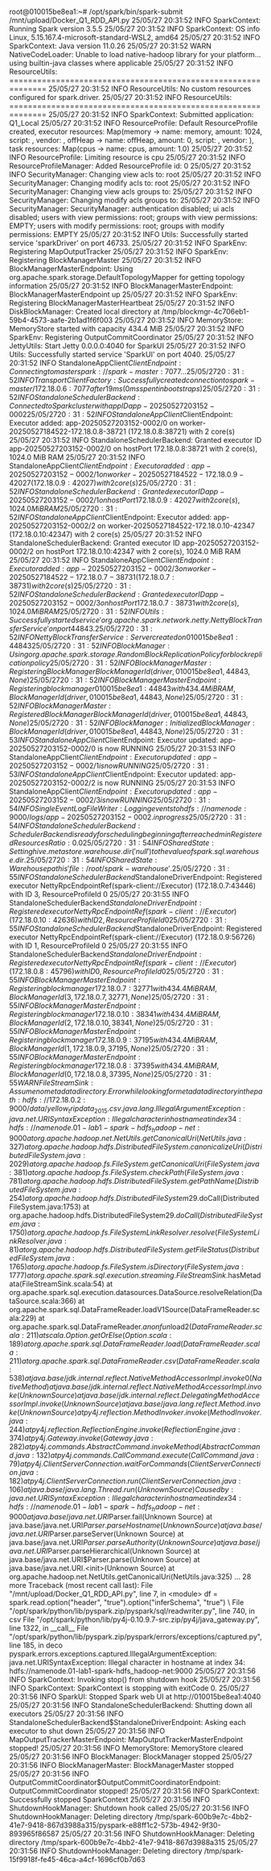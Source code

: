 root@010015be8ea1:~# /opt/spark/bin/spark-submit /mnt/upload/Docker_Q1_RDD_API.py
25/05/27 20:31:52 INFO SparkContext: Running Spark version 3.5.5
25/05/27 20:31:52 INFO SparkContext: OS info Linux, 5.15.167.4-microsoft-standard-WSL2, amd64
25/05/27 20:31:52 INFO SparkContext: Java version 11.0.26
25/05/27 20:31:52 WARN NativeCodeLoader: Unable to load native-hadoop library for your platform... using builtin-java classes where applicable
25/05/27 20:31:52 INFO ResourceUtils: ==============================================================
25/05/27 20:31:52 INFO ResourceUtils: No custom resources configured for spark.driver.
25/05/27 20:31:52 INFO ResourceUtils: ==============================================================
25/05/27 20:31:52 INFO SparkContext: Submitted application: Q1_Local
25/05/27 20:31:52 INFO ResourceProfile: Default ResourceProfile created, executor resources: Map(memory -> name: memory, amount: 1024, script: , vendor: , offHeap -> name: offHeap, amount: 0, script: , vendor: ), task resources: Map(cpus -> name: cpus, amount: 1.0)
25/05/27 20:31:52 INFO ResourceProfile: Limiting resource is cpu
25/05/27 20:31:52 INFO ResourceProfileManager: Added ResourceProfile id: 0
25/05/27 20:31:52 INFO SecurityManager: Changing view acls to: root
25/05/27 20:31:52 INFO SecurityManager: Changing modify acls to: root
25/05/27 20:31:52 INFO SecurityManager: Changing view acls groups to:
25/05/27 20:31:52 INFO SecurityManager: Changing modify acls groups to:
25/05/27 20:31:52 INFO SecurityManager: SecurityManager: authentication disabled; ui acls disabled; users with view permissions: root; groups with view permissions: EMPTY; users with modify permissions: root; groups with modify permissions: EMPTY
25/05/27 20:31:52 INFO Utils: Successfully started service 'sparkDriver' on port 46733.
25/05/27 20:31:52 INFO SparkEnv: Registering MapOutputTracker
25/05/27 20:31:52 INFO SparkEnv: Registering BlockManagerMaster
25/05/27 20:31:52 INFO BlockManagerMasterEndpoint: Using org.apache.spark.storage.DefaultTopologyMapper for getting topology information
25/05/27 20:31:52 INFO BlockManagerMasterEndpoint: BlockManagerMasterEndpoint up
25/05/27 20:31:52 INFO SparkEnv: Registering BlockManagerMasterHeartbeat
25/05/27 20:31:52 INFO DiskBlockManager: Created local directory at /tmp/blockmgr-4c706eb1-59b4-4573-aafe-2b1ad1f6f003
25/05/27 20:31:52 INFO MemoryStore: MemoryStore started with capacity 434.4 MiB
25/05/27 20:31:52 INFO SparkEnv: Registering OutputCommitCoordinator
25/05/27 20:31:52 INFO JettyUtils: Start Jetty 0.0.0.0:4040 for SparkUI
25/05/27 20:31:52 INFO Utils: Successfully started service 'SparkUI' on port 4040.
25/05/27 20:31:52 INFO StandaloneAppClient$ClientEndpoint: Connecting to master spark://spark-master:7077...
25/05/27 20:31:52 INFO TransportClientFactory: Successfully created connection to spark-master/172.18.0.6:7077 after 19 ms (0 ms spent in bootstraps)
25/05/27 20:31:52 INFO StandaloneSchedulerBackend: Connected to Spark cluster with app ID app-20250527203152-0002
25/05/27 20:31:52 INFO StandaloneAppClient$ClientEndpoint: Executor added: app-20250527203152-0002/0 on worker-20250527184522-172.18.0.8-38721 (172.18.0.8:38721) with 2 core(s)
25/05/27 20:31:52 INFO StandaloneSchedulerBackend: Granted executor ID app-20250527203152-0002/0 on hostPort 172.18.0.8:38721 with 2 core(s), 1024.0 MiB RAM
25/05/27 20:31:52 INFO StandaloneAppClient$ClientEndpoint: Executor added: app-20250527203152-0002/1 on worker-20250527184522-172.18.0.9-42027 (172.18.0.9:42027) with 2 core(s)
25/05/27 20:31:52 INFO StandaloneSchedulerBackend: Granted executor ID app-20250527203152-0002/1 on hostPort 172.18.0.9:42027 with 2 core(s), 1024.0 MiB RAM
25/05/27 20:31:52 INFO StandaloneAppClient$ClientEndpoint: Executor added: app-20250527203152-0002/2 on worker-20250527184522-172.18.0.10-42347 (172.18.0.10:42347) with 2 core(s)
25/05/27 20:31:52 INFO StandaloneSchedulerBackend: Granted executor ID app-20250527203152-0002/2 on hostPort 172.18.0.10:42347 with 2 core(s), 1024.0 MiB RAM
25/05/27 20:31:52 INFO StandaloneAppClient$ClientEndpoint: Executor added: app-20250527203152-0002/3 on worker-20250527184522-172.18.0.7-38731 (172.18.0.7:38731) with 2 core(s)
25/05/27 20:31:52 INFO StandaloneSchedulerBackend: Granted executor ID app-20250527203152-0002/3 on hostPort 172.18.0.7:38731 with 2 core(s), 1024.0 MiB RAM
25/05/27 20:31:52 INFO Utils: Successfully started service 'org.apache.spark.network.netty.NettyBlockTransferService' on port 44843.
25/05/27 20:31:52 INFO NettyBlockTransferService: Server created on 010015be8ea1:44843
25/05/27 20:31:52 INFO BlockManager: Using org.apache.spark.storage.RandomBlockReplicationPolicy for block replication policy
25/05/27 20:31:52 INFO BlockManagerMaster: Registering BlockManager BlockManagerId(driver, 010015be8ea1, 44843, None)
25/05/27 20:31:52 INFO BlockManagerMasterEndpoint: Registering block manager 010015be8ea1:44843 with 434.4 MiB RAM, BlockManagerId(driver, 010015be8ea1, 44843, None)
25/05/27 20:31:52 INFO BlockManagerMaster: Registered BlockManager BlockManagerId(driver, 010015be8ea1, 44843, None)
25/05/27 20:31:52 INFO BlockManager: Initialized BlockManager: BlockManagerId(driver, 010015be8ea1, 44843, None)
25/05/27 20:31:53 INFO StandaloneAppClient$ClientEndpoint: Executor updated: app-20250527203152-0002/0 is now RUNNING
25/05/27 20:31:53 INFO StandaloneAppClient$ClientEndpoint: Executor updated: app-20250527203152-0002/1 is now RUNNING
25/05/27 20:31:53 INFO StandaloneAppClient$ClientEndpoint: Executor updated: app-20250527203152-0002/2 is now RUNNING
25/05/27 20:31:53 INFO StandaloneAppClient$ClientEndpoint: Executor updated: app-20250527203152-0002/3 is now RUNNING
25/05/27 20:31:54 INFO SingleEventLogFileWriter: Logging events to hdfs://namenode:9000/logs/app-20250527203152-0002.inprogress
25/05/27 20:31:54 INFO StandaloneSchedulerBackend: SchedulerBackend is ready for scheduling beginning after reached minRegisteredResourcesRatio: 0.0
25/05/27 20:31:54 INFO SharedState: Setting hive.metastore.warehouse.dir ('null') to the value of spark.sql.warehouse.dir.
25/05/27 20:31:54 INFO SharedState: Warehouse path is 'file:/root/spark-warehouse'.
25/05/27 20:31:55 INFO StandaloneSchedulerBackend$StandaloneDriverEndpoint: Registered executor NettyRpcEndpointRef(spark-client://Executor) (172.18.0.7:43446) with ID 3,  ResourceProfileId 0
25/05/27 20:31:55 INFO StandaloneSchedulerBackend$StandaloneDriverEndpoint: Registered executor NettyRpcEndpointRef(spark-client://Executor) (172.18.0.10:42636) with ID 2,  ResourceProfileId 0
25/05/27 20:31:55 INFO StandaloneSchedulerBackend$StandaloneDriverEndpoint: Registered executor NettyRpcEndpointRef(spark-client://Executor) (172.18.0.9:56726) with ID 1,  ResourceProfileId 0
25/05/27 20:31:55 INFO StandaloneSchedulerBackend$StandaloneDriverEndpoint: Registered executor NettyRpcEndpointRef(spark-client://Executor) (172.18.0.8:45796) with ID 0,  ResourceProfileId 0
25/05/27 20:31:55 INFO BlockManagerMasterEndpoint: Registering block manager 172.18.0.7:32771 with 434.4 MiB RAM, BlockManagerId(3, 172.18.0.7, 32771, None)
25/05/27 20:31:55 INFO BlockManagerMasterEndpoint: Registering block manager 172.18.0.10:38341 with 434.4 MiB RAM, BlockManagerId(2, 172.18.0.10, 38341, None)
25/05/27 20:31:55 INFO BlockManagerMasterEndpoint: Registering block manager 172.18.0.9:37195 with 434.4 MiB RAM, BlockManagerId(1, 172.18.0.9, 37195, None)
25/05/27 20:31:55 INFO BlockManagerMasterEndpoint: Registering block manager 172.18.0.8:37395 with 434.4 MiB RAM, BlockManagerId(0, 172.18.0.8, 37395, None)
25/05/27 20:31:55 WARN FileStreamSink: Assume no metadata directory. Error while looking for metadata directory in the path: hdfs://172.18.0.2:9000/data/yellow_tripdata_2015.csv.
java.lang.IllegalArgumentException: java.net.URISyntaxException: Illegal character in hostname at index 34: hdfs://namenode.01-lab1-spark-hdfs_hadoop-net:9000
        at org.apache.hadoop.net.NetUtils.getCanonicalUri(NetUtils.java:327)
        at org.apache.hadoop.hdfs.DistributedFileSystem.canonicalizeUri(DistributedFileSystem.java:2029)
        at org.apache.hadoop.fs.FileSystem.getCanonicalUri(FileSystem.java:381)
        at org.apache.hadoop.fs.FileSystem.checkPath(FileSystem.java:781)
        at org.apache.hadoop.hdfs.DistributedFileSystem.getPathName(DistributedFileSystem.java:254)
        at org.apache.hadoop.hdfs.DistributedFileSystem$29.doCall(DistributedFileSystem.java:1753)
        at org.apache.hadoop.hdfs.DistributedFileSystem$29.doCall(DistributedFileSystem.java:1750)
        at org.apache.hadoop.fs.FileSystemLinkResolver.resolve(FileSystemLinkResolver.java:81)
        at org.apache.hadoop.hdfs.DistributedFileSystem.getFileStatus(DistributedFileSystem.java:1765)
        at org.apache.hadoop.fs.FileSystem.isDirectory(FileSystem.java:1777)
        at org.apache.spark.sql.execution.streaming.FileStreamSink$.hasMetadata(FileStreamSink.scala:54)
        at org.apache.spark.sql.execution.datasources.DataSource.resolveRelation(DataSource.scala:366)
        at org.apache.spark.sql.DataFrameReader.loadV1Source(DataFrameReader.scala:229)
        at org.apache.spark.sql.DataFrameReader.$anonfun$load$2(DataFrameReader.scala:211)
        at scala.Option.getOrElse(Option.scala:189)
        at org.apache.spark.sql.DataFrameReader.load(DataFrameReader.scala:211)
        at org.apache.spark.sql.DataFrameReader.csv(DataFrameReader.scala:538)
        at java.base/jdk.internal.reflect.NativeMethodAccessorImpl.invoke0(Native Method)
        at java.base/jdk.internal.reflect.NativeMethodAccessorImpl.invoke(Unknown Source)
        at java.base/jdk.internal.reflect.DelegatingMethodAccessorImpl.invoke(Unknown Source)
        at java.base/java.lang.reflect.Method.invoke(Unknown Source)
        at py4j.reflection.MethodInvoker.invoke(MethodInvoker.java:244)
        at py4j.reflection.ReflectionEngine.invoke(ReflectionEngine.java:374)
        at py4j.Gateway.invoke(Gateway.java:282)
        at py4j.commands.AbstractCommand.invokeMethod(AbstractCommand.java:132)
        at py4j.commands.CallCommand.execute(CallCommand.java:79)
        at py4j.ClientServerConnection.waitForCommands(ClientServerConnection.java:182)
        at py4j.ClientServerConnection.run(ClientServerConnection.java:106)
        at java.base/java.lang.Thread.run(Unknown Source)
Caused by: java.net.URISyntaxException: Illegal character in hostname at index 34: hdfs://namenode.01-lab1-spark-hdfs_hadoop-net:9000
        at java.base/java.net.URI$Parser.fail(Unknown Source)
        at java.base/java.net.URI$Parser.parseHostname(Unknown Source)
        at java.base/java.net.URI$Parser.parseServer(Unknown Source)
        at java.base/java.net.URI$Parser.parseAuthority(Unknown Source)
        at java.base/java.net.URI$Parser.parseHierarchical(Unknown Source)
        at java.base/java.net.URI$Parser.parse(Unknown Source)
        at java.base/java.net.URI.<init>(Unknown Source)
        at org.apache.hadoop.net.NetUtils.getCanonicalUri(NetUtils.java:325)
        ... 28 more
Traceback (most recent call last):
  File "/mnt/upload/Docker_Q1_RDD_API.py", line 7, in <module>
    df = spark.read.option("header", "true").option("inferSchema", "true") \
  File "/opt/spark/python/lib/pyspark.zip/pyspark/sql/readwriter.py", line 740, in csv
  File "/opt/spark/python/lib/py4j-0.10.9.7-src.zip/py4j/java_gateway.py", line 1322, in __call__
  File "/opt/spark/python/lib/pyspark.zip/pyspark/errors/exceptions/captured.py", line 185, in deco
pyspark.errors.exceptions.captured.IllegalArgumentException: java.net.URISyntaxException: Illegal character in hostname at index 34: hdfs://namenode.01-lab1-spark-hdfs_hadoop-net:9000
25/05/27 20:31:56 INFO SparkContext: Invoking stop() from shutdown hook
25/05/27 20:31:56 INFO SparkContext: SparkContext is stopping with exitCode 0.
25/05/27 20:31:56 INFO SparkUI: Stopped Spark web UI at http://010015be8ea1:4040
25/05/27 20:31:56 INFO StandaloneSchedulerBackend: Shutting down all executors
25/05/27 20:31:56 INFO StandaloneSchedulerBackend$StandaloneDriverEndpoint: Asking each executor to shut down
25/05/27 20:31:56 INFO MapOutputTrackerMasterEndpoint: MapOutputTrackerMasterEndpoint stopped!
25/05/27 20:31:56 INFO MemoryStore: MemoryStore cleared
25/05/27 20:31:56 INFO BlockManager: BlockManager stopped
25/05/27 20:31:56 INFO BlockManagerMaster: BlockManagerMaster stopped
25/05/27 20:31:56 INFO OutputCommitCoordinator$OutputCommitCoordinatorEndpoint: OutputCommitCoordinator stopped!
25/05/27 20:31:56 INFO SparkContext: Successfully stopped SparkContext
25/05/27 20:31:56 INFO ShutdownHookManager: Shutdown hook called
25/05/27 20:31:56 INFO ShutdownHookManager: Deleting directory /tmp/spark-600b9e7c-4bb2-41e7-9418-867d3988a315/pyspark-e88ff1c2-573b-4942-9f30-893965f86587
25/05/27 20:31:56 INFO ShutdownHookManager: Deleting directory /tmp/spark-600b9e7c-4bb2-41e7-9418-867d3988a315
25/05/27 20:31:56 INFO ShutdownHookManager: Deleting directory /tmp/spark-15f9918f-fe45-46ca-a4cf-1696cf0b7d63

